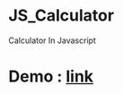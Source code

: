 # JS_Calculator

Calculator In Javascript

# Demo : [link](https://pankajsingh1010.github.io/JS_Calculator/)
